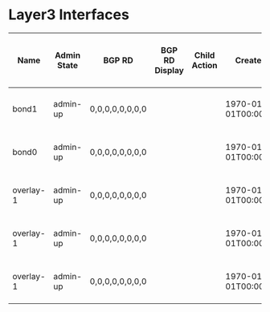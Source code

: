 # Layer3 Interfaces
| Name | Admin State | BGP RD | BGP RD Display | Child Action | Created Timestamp | CTX PKey | DN | Domain ID | Encapsulation | GSDB CTX | ID | L3 VM Config Failed Bmp | L3 VM Config Failed Timestamp | L3 VM Config State | Last Changed Timestamp | Local Owner | Last Modified | Monitoring Policy DN | MPLS VPN Label Index | Old Oper State Quality | Oper State Quality | Oper State | Oui | Pending | Port CL Bmp | Resource ID | Scope | Status | v4 Tib ID | v4 Tib Name | v4 Tib Old Oper State Quality | v4 Tib Oper State Quality | v4 Tib Oper State | v4 Tib Pending | v4 Tib Valid | v6 Tib ID | v6 Tib Name | v6 Tib Old Oper State Quality | v6 Tib Oper State Quality | v6 Tib Oper State | v6 Tib Pending | v6 Tib Valid | VPN ID |
| ---- | ----------- | ------ | -------------- | ------------ | ----------------- | -------- | -- | --------- | ------------- | -------- | -- | ----------------------- | ----------------------------- | ------------------ | ---------------------- | ----------- | ------------- | -------------------- | -------------------- | ---------------------- | ------------------ | ---------- | --- | ------- | ----------- | ----------- | ----- | ------ | --------- | ----------- | ----------------------------- | ------------------------- | ----------------- | -------------- | ------------ | --------- | ----------- | ----------------------------- | ------------------------- | ----------------- | -------------- | ------------ | ------ |
| bond1 | admin-up | 0,0,0,0,0,0,0,0 |  |  | 1970-01-01T00:00:00.000+00:00 |  | topology/pod-1/node-1/sys/inst-bond1 | 0 | unknown | 0 | 2 |  | 00:00:00:00.000 | 0 | 1970-01-01T00:00:00.000+00:00 | local | 2022-11-17T15:49:16.132+00:00 | uni/tn-common/monepg-default | 0 | admin-down | admin-down | down | 0 | no | 0 | 0 | 1 |  | 0 |  | admin-down | admin-down | down | no | no | 0 |  | admin-down | admin-down | down | no | no | 0 |
| bond0 | admin-up | 0,0,0,0,0,0,0,0 |  |  | 1970-01-01T00:00:00.000+00:00 |  | topology/pod-1/node-1/sys/inst-bond0 | 0 | unknown | 0 | 1 |  | 00:00:00:00.000 | 0 | 1970-01-01T00:00:00.000+00:00 | local | 2022-11-17T15:49:16.132+00:00 | uni/tn-common/monepg-default | 0 | admin-down | admin-down | up | 0 | no | 0 | 0 | 1 |  | 0 |  | admin-down | admin-down | down | no | no | 0 |  | admin-down | admin-down | down | no | no | 0 |
| overlay-1 | admin-up | 0,0,0,0,0,0,0,0 |  |  | 1970-01-01T00:00:00.000+00:00 |  | topology/pod-1/node-102/sys/inst-overlay-1 | 0 | vxlan-16777199 | 0 | 0 |  | 00:00:00:00.000 | 0 | 1970-01-01T00:00:00.000+00:00 | local | 2022-11-17T15:48:55.907+00:00 | uni/tn-common/monepg-default | 0 | admin-down | admin-down | down | 0 | no | 0 | 1 | 1 |  | 0 |  | admin-down | admin-down | down | no | no | 0 |  | admin-down | admin-down | down | no | no | 0 |
| overlay-1 | admin-up | 0,0,0,0,0,0,0,0 |  |  | 1970-01-01T00:00:00.000+00:00 |  | topology/pod-1/node-201/sys/inst-overlay-1 | 0 | vxlan-16777199 | 0 | 0 |  | 00:00:00:00.000 | 0 | 1970-01-01T00:00:00.000+00:00 | local | 2022-11-17T15:49:00.206+00:00 | uni/tn-common/monepg-default | 0 | admin-down | admin-down | down | 0 | no | 0 | 1 | 1 |  | 0 |  | admin-down | admin-down | down | no | no | 0 |  | admin-down | admin-down | down | no | no | 0 |
| overlay-1 | admin-up | 0,0,0,0,0,0,0,0 |  |  | 1970-01-01T00:00:00.000+00:00 |  | topology/pod-1/node-101/sys/inst-overlay-1 | 0 | vxlan-16777199 | 0 | 0 |  | 00:00:00:00.000 | 0 | 1970-01-01T00:00:00.000+00:00 | local | 2022-11-17T15:48:56.889+00:00 | uni/tn-common/monepg-default | 0 | admin-down | admin-down | down | 0 | no | 0 | 1 | 1 |  | 0 |  | admin-down | admin-down | down | no | no | 0 |  | admin-down | admin-down | down | no | no | 0 |
